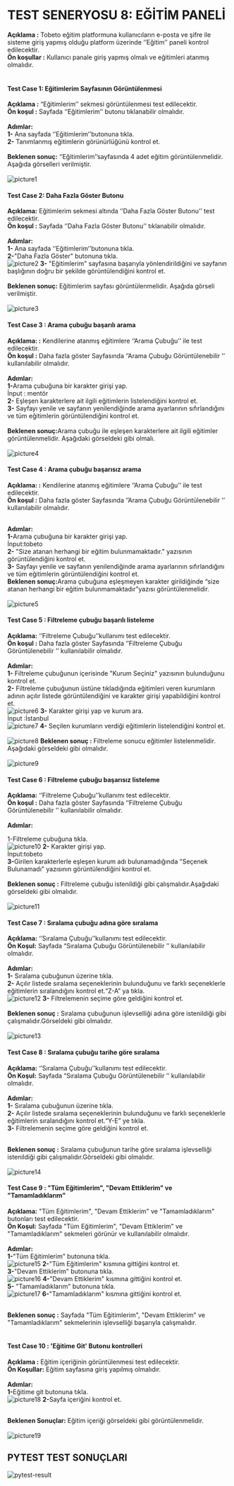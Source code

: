 <h1>TEST SENERYOSU 8: EĞİTİM PANELİ</h1>
<b>Açıklama :</b> Tobeto eğitim platformuna kullanıcıların e-posta ve şifre ile sisteme giriş yapmış olduğu platform üzerinde ‘’Eğitim’’ paneli kontrol edilecektir.<br>
<b>Ön koşullar :</b> Kullanıcı panale giriş yapmış olmalı ve eğitimleri atanmış olmalıdır.<br><br>

<h4>Test Case 1: Eğitimlerim Sayfasının Görüntülenmesi</h4>
<b>Açıklama :</b> “Eğitimlerim’’ sekmesi görüntülenmesi test edilecektir.<br>
<b>Ön koşul :</b> Sayfada ‘’Eğitimlerim’’  butonu tıklanabilir olmalıdır.<br><br>
<b>Adımlar:</b><br>
<b>1-</b> Ana sayfada ‘’Eğitimlerim’’butonuna tıkla.<br>
<b>2-</b> Tanımlanmış eğitimlerin görünürlüğünü kontrol et.<br><br>
<b>Beklenen sonuç:</b> ‘’Eğitimlerim’’sayfasında 4 adet eğitim görüntülenmelidir. Aşağıda görselleri verilmiştir.<br><br>
<img src="images/Picture1.png" alt="picture1"> 
<h4>Test Case 2: Daha Fazla Göster Butonu</h4> 
<b>Açıklama:</b> Eğitimlerim sekmesi altında ‘’Daha Fazla Göster Butonu’’ test edilecektir.<br>
<b>Ön koşul :</b> Sayfada ‘’Daha Fazla Göster Butonu’’ tıklanabilir olmalıdır.<br><br>
<b>Adımlar:</b><br>
<b>1-</b> Ana sayfada ‘’Eğitimlerim’’butonuna tıkla.<br>
<b>2-</b>"Daha Fazla Göster" butonuna tıkla.<br>
<img src="images/Picture2.png" alt="picture2"> 
<b>3-</b> "Eğitimlerim" sayfasına başarıyla yönlendirildiğini ve sayfanın başlığının doğru bir şekilde görüntülendiğini kontrol et. <br><br>
<b>Beklenen sonuç:</b> Eğitimlerim sayfası görüntülenmelidir. Aşağıda görseli verilmiştir.<br><br> 
<img src="images/Picture3.png" alt="picture3"> 
<h4>Test Case 3 : Arama çubuğu başarılı arama</h4>
<b>Açıklama: :</b> Kendilerine atanmış eğitimlere ‘’Arama Çubuğu’’ ile test edilecektir.<br>
<b>Ön koşul :</b>  Daha fazla göster Sayfasında ‘’Arama Çubuğu Görüntülenebilir ’’ kullanılabilir olmalıdır.<br><br>
<b>Adımlar:</b><br>
<b>1-</b>Arama çubuğuna bir karakter girişi yap.<br>
İnput : mentör<br>
<b>2-</b> Eşleşen karakterlere ait ilgili eğitimlerin listelendiğini kontrol et. <br>
<b>3-</b> Sayfayı yenile ve sayfanın yenilendiğinde arama ayarlarının sıfırlandığını ve tüm eğitimlerin görüntülendiğini kontrol et.<br><br>
<b>Beklenen sonuç:</b>Arama çubuğu ile eşleşen karakterlere ait ilgili eğitimler görüntülenmelidir. Aşağıdaki görseldeki gibi olmalı.<br><br>
 <img src="images/Picture4.png" alt="picture4"> 

<h4>Test Case 4 : Arama çubuğu başarısız arama</h4>
<b>Açıklama: :</b> Kendilerine atanmış eğitimlere ‘’Arama Çubuğu’’ ile test edilecektir.<br>
<b>Ön koşul :</b> Daha fazla göster Sayfasında ‘’Arama Çubuğu Görüntülenebilir ’’ kullanılabilir olmalıdır.<br><br>

<b>Adımlar:</b><br>
<b>1-</b>Arama çubuğuna bir karakter girişi yap.<br>
İnput:tobeto<br>
<b>2-</b> "Size atanan herhangi bir eğitim bulunmamaktadır." yazısının görüntülendiğini kontrol et.<br>
<b>3-</b> Sayfayı yenile ve sayfanın yenilendiğinde arama ayarlarının sıfırlandığını ve tüm eğitimlerin görüntülendiğini kontrol et.<br>
<b>Beklenen sonuç:</b>Arama çubuğuna eşleşmeyen karakter girildiğinde “size atanan herhangi bir eğitim bulunmamaktadır”yazısı görüntülenmelidir.<br><br>
<img src="images/Picture5.png" alt="picture5"> 
<h4>Test Case 5 : Filtreleme çubuğu başarılı listeleme</h4>
<b>Açıklama:</b> ‘’Filtreleme Çubuğu’’kullanımı test edilecektir.<br>
<b>Ön koşul :</b> Daha fazla göster Sayfasında ‘’Filtreleme Çubuğu Görüntülenebilir ’’ kullanılabilir olmalıdır.<br><br>
<b>Adımlar:</b><br>
<b>1-</b> Filtreleme çubuğunun içerisinde "Kurum Seçiniz" yazısının bulunduğunu kontrol et.<br>
<b>2-</b> Filtreleme çubuğunun üstüne tıkladığında eğitimleri veren kurumların adının açılır listede görüntülendiğini ve karakter girişi yapabildiğini kontrol et.<br>
 <img src="images/Picture6.png" alt="picture6">
<b>3-</b> Karakter girişi yap ve kurum ara.<br>
İnput :İstanbul<br>
<img src="images/Picture7.png" alt="picture7"> 
<b>4-</b> Seçilen kurumların verdiği eğitimlerin listelendiğini kontrol et.<br><br>
<img src="images/Picture8.png" alt="picture8"> 
<b>Beklenen sonuç :</b> Filtreleme sonucu eğitimler listelenmelidir. Aşağıdaki görseldeki gibi olmalıdır.<br><br>
<img src="images/Picture9.png" alt="picture9"> 

<h4>Test Case 6 : Filtreleme çubuğu başarısız listeleme</h4>
<b>Açıklama:</b> ‘’Filtreleme Çubuğu’’kullanımı test edilecektir.<br>
<b>Ön koşul :</b> Daha fazla göster Sayfasında ‘’Filtreleme Çubuğu Görüntülenebilir ’’ kullanılabilir olmalıdır.<br><br>
<b>Adımlar:</b><br>
<p>1-</b>Filtreleme çubuğuna tıkla.<br>
<img src="images/Picture10.png" alt="picture10"> 
<b>2-</b> Karakter girişi yap.<br>
İnput:tobeto<br>
<b>3-</b>Girilen karakterlerle eşleşen kurum adı bulunamadığında "Seçenek Bulunamadı" yazısının görüntülendiğini kontrol et.<br><br>
<b>Beklenen sonuç :</b> Filtreleme çubuğu istenildiği gibi çalışmalıdır.Aşağıdaki görseldeki gibi olmalıdır.<br><br>
<img src="images/Picture11.png" alt="picture11"> 

<h4>Test Case 7 : Sıralama çubuğu adına göre sıralama</h4>
<b>Açıklama:</b> ‘’Sıralama Çubuğu’’kullanımı test edilecektir.<br>
<b>Ön Koşul:</b> Sayfada “Sıralama Çubuğu Görüntülenebilir ’’ kullanılabilir olmalıdır.<br><br>
<b>Adımlar:</b><br>
<b>1-</b> Sıralama çubuğunun üzerine tıkla.<br>
<b>2-</b> Açılır listede sıralama seçeneklerinin bulunduğunu ve farklı seçeneklerle eğitimlerin sıralandığını kontrol et.“Z-A” ya tıkla.<br>
<img src="images/Picture12.png" alt="picture12"> 
<b>3-</b> Filtrelemenin seçime göre geldiğini kontrol et.<br><br>
<b>Beklenen sonuç :</b> Sıralama çubuğunun işlevselliği adına göre istenildiği gibi çalışmalıdır.Görseldeki gibi olmalıdır.<br><br>
<img src="images/Picture13.png" alt="picture13"> 

<h4>Test Case 8 : Sıralama çubuğu tarihe göre sıralama </h4>
<b>Açıklama:</b> ‘’Sıralama Çubuğu’’kullanımı test edilecektir.<br>
<b>Ön Koşul:</b> Sayfada “Sıralama Çubuğu Görüntülenebilir ’’ kullanılabilir olmalıdır.<br><br>
<b>Adımlar:</b><br>
<b>1-</b> Sıralama çubuğunun üzerine tıkla.<br>
<b>2-</b> Açılır listede sıralama seçeneklerinin bulunduğunu ve farklı seçeneklerle eğitimlerin sıralandığını kontrol et.“Y-E” ye tıkla.<br>
<b>3-</b> Filtrelemenin seçime göre geldiğini kontrol et.<br><br>

<b>Beklenen sonuç :</b> Sıralama çubuğunun tarihe göre sıralama işlevselliği istenildiği gibi çalışmalıdır.Görseldeki gibi olmalıdır.<br><br>
<img src="images/Picture14.png" alt="picture14">
 


<h4>Test Case 9 : "Tüm Eğitimlerim", "Devam Ettiklerim" ve "Tamamladıklarım"</h4>
<b>Açıklama:</b> "Tüm Eğitimlerim", "Devam Ettiklerim" ve "Tamamladıklarım" butonları test edilecektir.<br>
<b>Ön Koşul:</b> Sayfada "Tüm Eğitimlerim", "Devam Ettiklerim" ve "Tamamladıklarım" sekmeleri görünür ve kullanılabilir olmalıdır.<br><br>
<b>Adımlar:</b><br>
<b>1-</b>"Tüm Eğitimlerim" butonuna tıkla. <br>
<img src="images/Picture15.png" alt="picture15"> 
<b>2-</b>"Tüm Eğitimlerim" kısmına gittiğini kontrol et.<br>
<b>3-</b>"Devam Ettiklerim" butonuna tıkla. <br>
<img src="images/Picture16.png" alt="picture16"> 
<b>4-</b>"Devam Ettiklerim" kısmına gittiğini kontrol et.<br>
<b>5-</b> "Tamamladıklarım" butonuna tıkla.<br> 
<img src="images/Picture17.png" alt="picture17"> 
<b>6-</b>"Tamamladıklarım"  kısmına gittiğini kontrol et.<br><br>

<b>Beklenen sonuç :</b> Sayfada "Tüm Eğitimlerim", "Devam Ettiklerim" ve "Tamamladıklarım" sekmelerinin işlevselliği başarıyla çalışmalıdır.<br><br>

<h4>Test Case 10 : 'Eğitime Git' Butonu kontrolleri</h4>
<b>Açıklama :</b> Eğitim içeriğinin görüntülenmesi test edilecektir.<br>
<b>Ön Koşullar:</b>  Eğitim sayfasına giriş yapılmış olmalıdır. <br><br>
<b>Adımlar:</b><br>
<b>1-</b>Eğitime git butonuna tıkla.<br>
<img src="images/Picture18.png" alt="picture18"> 
<b>2-</b>Sayfa içeriğini kontrol et.<br><br>

<b>Beklenen Sonuçlar:</b> Eğitim içeriği görseldeki  gibi görüntülenmelidir. <br><br>
<img src="images/Picture19.png" alt="picture19"> 

<h2>PYTEST TEST SONUÇLARI</h2> 
<img src="images/pytest-result.png" alt="pytest-result">

 



